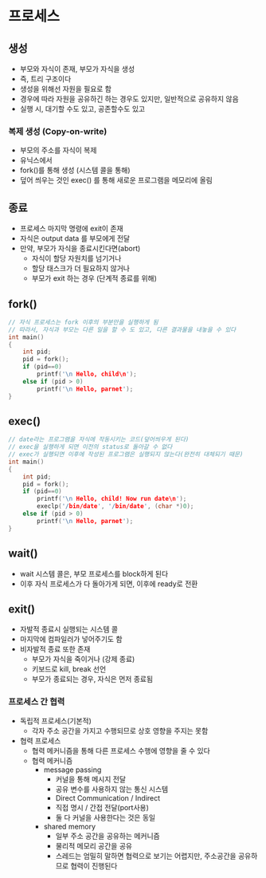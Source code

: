 # 프로세스

## 생성
- 부모와 자식이 존재, 부모가 자식을 생성
- 즉, 트리 구조이다
- 생성을 위해선 자원을 필요로 함
- 경우에 따라 자원을 공유하긴 하는 경우도 있지만, 일반적으로 공유하지 않음
- 실행 시, 대기할 수도 있고, 공존할수도 있고

### 복제 생성 (Copy-on-write)
- 부모의 주소를 자식이 복제
- 유닉스에서
- fork()를 통해 생성 (시스템 콜을 통해)
- 덮어 씌우는 것인 exec() 를 통해 새로운 프로그램을 메모리에 올림
## 종료
- 프로세스 마지막 명령에 exit이 존재
- 자식은 output data 를 부모에게 전달
- 만약, 부모가 자식을 종료시킨다면(abort)
  - 자식이 할당 자원치를 넘기거나
  - 할당 태스크가 더 필요하지 않거나
  - 부모가 exit 하는 경우 (단계적 종료를 위해)
## fork()
```c
// 자식 프로세스는 fork 이후의 부분만을 실행하게 됨
// 따라서, 자식과 부모는 다른 일을 할 수 도 있고, 다른 결과물을 내놓을 수 있다
int main()
{
    int pid;
    pid = fork();
    if (pid==0) 
        printf('\n Hello, child\n');
    else if (pid > 0)
        printf('\n Hello, parnet');
}
```
## exec()
```c
// date라는 프로그램을 자식에 작동시키는 코드(덮어씌우게 된다)
// exec을 실행하게 되면 이전의 status로 돌아갈 수 없다
// exec가 실행되면 이후에 작성된 프로그램은 실행되지 않는다(완전히 대체되기 때문)
int main()
{
    int pid;
    pid = fork();
    if (pid==0) 
        printf('\n Hello, child! Now run date\n');
        execlp('/bin/date', '/bin/date', (char *)0);
    else if (pid > 0)
        printf('\n Hello, parnet');
}
```
## wait()
- wait 시스템 콜은, 부모 프로세스를 block하게 된다
- 이후 자식 프로세스가 다 돌아가게 되면, 이후에 ready로 전환

## exit()
- 자발적 종료시 실행되는 시스템 콜
- 마지막에 컴파일러가 넣어주기도 함
- 비자발적 종료 또한 존재
  - 부모가 자식을 죽이거나 (강제 종료)
  - 키보드로 kill, break 선언
  - 부모가 종료되는 경우, 자식은 먼저 종료됨
### 프로세스 간 협력
- 독립적 프로세스(기본적)
  - 각자 주소 공간을 가지고 수행되므로 상호 영향을 주지는 못함
- 협력 프로세스
  - 협력 메커니즘을 통해 다른 프로세스 수행에 영향을 줄 수 있다
  - 협력 메커니즘
    - message passing
      - 커널을 통해 메시지 전달
      - 공유 변수를 사용하지 않는 통신 시스템
      - Direct Communication / Indirect
      - 직접 명시 / 간접 전달(port사용)
      - 둘 다 커널을 사용한다는 것은 동일
    - shared memory
      - 일부 주소 공간을 공유하는 메커니즘
      - 물리적 메모리 공간을 공유
      - 스레드는 엄밀히 말하면 협력으로 보기는 어렵지만, 주소공간을 공유하므로 협력이 진행된다
